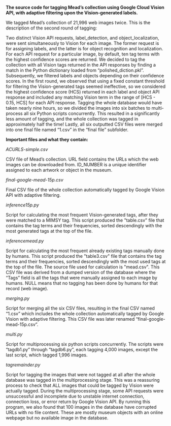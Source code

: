 **The source code for tagging Mead’s collection using Google Cloud Vision API, with adaptive filtering upon the Vision-generated labels.**

We tagged Mead’s collection of 21,996 web images twice. This is the description of the second round of tagging:

Two distinct Vision API requests, label_detection, and object_localization, were sent simultaneously to Vision for each image. The former request is for assigning labels, and the latter is for object recognition and localization. For each API request for a particular image, by default, ten tag terms with the highest confidence scores are returned. We decided to tag the collection with all Vision tags returned in the API responses by finding a match in the Python dictionary loaded from “polished_diction.pkl”. Subsequently, we filtered labels and objects depending on their confidence scores. In the first round, we observed that using a fixed constant threshold for filtering the Vision-generated tags seemed ineffective, so we considered the highest confidence score (HCS) returned in each label and object API response and included any matching Vision term in the range of [HCS - 0.15, HCS] for each API response. Tagging the whole database would have taken nearly nine hours, so we divided the images into six batches to multi-process all six Python scripts concurrently. This resulted in a significantly less amount of tagging, and the whole collection was tagged in approximately half the time! Lastly, all six outputted CSV files were merged into one final file named “1.csv” in the “final file” subfolder.

**Important files and what they contain:**

*ACURLS-simple.csv*

CSV file of Mead’s collection. URL field contains the URLs which the web images can be downloaded from. ID_NUMBER is a unique identifier assigned to each artwork or object in the museum. 

*final-google-mead-15p.csv*

Final CSV file of the whole collection automatically tagged by Google Vision API with adaptive filtering. 

*inference15p.py*

Script for calculating the most frequent Vision-generated tags, after they were matched to a MIMSY tag. This script produced the "table.csv" file that contains the tag terms and their frequencies, sorted descendingly with the most generated tags at the top of the file. 

*inferencemead.py*

Script for calculating the most frequent already existing tags manually done by humans. This script produced the "table3.csv" file that contains the tag terms and their frequencies, sorted descendingly with the most used tags at the top of the file. The source file used for calculation is "mead.csv". This CSV file was derived from a dumped version of the database where the “Tags” field is all the tags that were manually assigned to each image by humans. NULL means that no tagging has been done by humans for that record (web image). 

*merging.py*

Script for merging all the six CSV files, resulting in the final CSV named “1.csv” which includes the whole collection automatically tagged by Google Vision with adaptive filtering. This CSV file was later renamed “final-google-mead-15p.csv”. 

*multi.py*

Script for multiprocessing six python scripts concurrently. The scripts were “tagdb1.py” through “tagdb6.py”, each tagging 4,000 images, except the last script, which tagged 1,996 images.

*tagremainder.py*

Script for tagging the images that were not tagged at all after the whole database was tagged in the multiprocessing stage. This was a reassuring process to check that ALL images that could be tagged by Vision were actually tagged. During the multiprocessing stage, some API requests were unsuccessful and incomplete due to unstable internet connection, connection loss, or error return by Google Vision API. By running this program, we also found that 100 images in the database have corrupted URLs with no file content. These are mostly museum objects with an online webpage but no available image in the database. 
